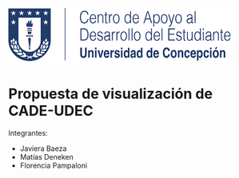 ![](images/udec.png)

# Propuesta de visualización de CADE-UDEC

Integrantes:

-   Javiera Baeza
-   Matías Deneken
-   Florencia Pampaloni
